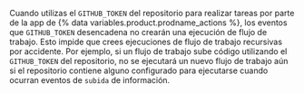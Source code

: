 Cuando utilizas el `GITHUB_TOKEN` del repositorio para realizar tareas por parte de la app de {% data variables.product.prodname_actions %}, los eventos que `GITHUB_TOKEN` desencadena no crearán una ejecución de flujo de trabajo. Esto impide que crees ejecuciones de flujo de trabajo recursivas por accidente. Por ejemplo, si un flujo de trabajo sube código utilizando el `GITHUB_TOKEN` del repositorio, no se ejecutará un nuevo flujo de trabajo aún si el repositorio contiene alguno configurado para ejecutarse cuando ocurran eventos de `subida` de información.
